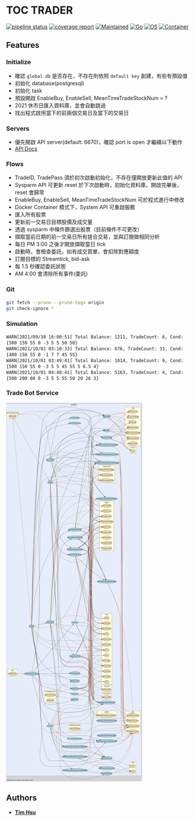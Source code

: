 # TOC TRADER

[![pipeline status](https://gitlab.tocraw.com/root/toc_trader/badges/main/pipeline.svg)](https://gitlab.tocraw.com/root/toc_trader/-/commits/main)
[![coverage report](https://gitlab.tocraw.com/root/toc_trader/badges/main/coverage.svg)](https://gitlab.tocraw.com/root/toc_trader/-/commits/main)
[![Maintained](https://img.shields.io/badge/Maintained-yes-green)](https://gitlab.tocraw.com/root/toc_trader)
[![Go](https://img.shields.io/badge/Go-1.17.2-blue?logo=go&logoColor=blue)](https://golang.org)
[![OS](https://img.shields.io/badge/OS-Linux-orange?logo=linux&logoColor=orange)](https://www.linux.org/)
[![Container](https://img.shields.io/badge/Container-Docker-blue?logo=docker&logoColor=blue)](https://www.docker.com/)

## Features

### Initialize

- 確認 `global.db` 是否存在，不存在則依照 `default key` 創建，有些有預設值
- 初始化 database(postgresql)
- 初始化 task
- 預設開啟 EnableBuy, EnableSell, MeanTimeTradeStockNum = ?
- 2021 休市日匯入資料庫，並會自動跳過
- 找出程式啟用當下的前兩個交易日及當下的交易日

### Servers

- 優先開啟 API server(default: 6670)，確認 port is open 才繼續以下動作
- [API Docs](http://toc-trader.tocraw.com:6670/swagger/index.html)

### Flows

- TradeID, TradePass 須於初次啟動初始化，不存在僅開放更新此值的 API
- Sysparm API 可更新 reset 於下次啟動時，初始化資料庫，開啟完畢後，reset 會歸零
- EnableBuy, EnableSell, MeanTimeTradeStockNum 可於程式進行中修改
- Docker Container 模式下，System API 可重啟服務
- 匯入所有股票
- 更新前一交易日目標股價及成交量
- 透過 sysparm 中條件篩選出股票（目前條件不可更改）
- 擷取當前日期的前一交易日所有搓合交易，並與訂閱做相同分析
- 每日 PM 3:00 之後才開放擷取當日 tick
- 啟動時，會檢查委託，如有成交買單，會扣除對應額度
- 訂閱目標的 Streamtick, bid-ask
- 每 1.5 秒確認委託狀態
- AM 4:00 會清除所有事件(委託)

### Git

```sh
git fetch --prune --prune-tags origin
git check-ignore *
```

### Simulation

```log
WARN[2021/09/30 16:00:51] Total Balance: 1211, TradeCount: 6, Cond: {500 150 55 0 -3 5 5 50 50}
WARN[2021/10/01 03:10:33] Total Balance: 676, TradeCount: 33, Cond: {400 150 55 0 -1 7 7 45 55}
WARN[2021/10/01 03:49:41] Total Balance: 1014, TradeCount: 9, Cond: {500 150 55 0 -3 5 5 45 55 5 6.5 4}
WARN[2021/10/01 04:48:41] Total Balance: 5163, TradeCount: 4, Cond: {500 200 60 0 -3 5 5 55 50 20 26 3}
```

### Trade Bot Service

![callvis](./assets/callvis/callvis.svg "callvis")

## Authors

- [**Tim Hsu**](https://gitlab.tocraw.com/root)
